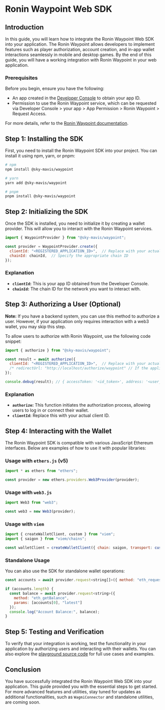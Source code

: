 # Ronin Waypoint Web SDK

## Introduction

In this guide, you will learn how to integrate the Ronin Waypoint Web SDK into your application. The Ronin Waypoint allows developers to implement features such as player authorization, account creation, and in-app wallet interactions seamlessly in mobile and desktop games. By the end of this guide, you will have a working integration with Ronin Waypoint in your web application.

### Prerequisites

Before you begin, ensure you have the following:
- An app created in the [Developer Console](https://developers.skymavis.com/console/) to obtain your app ID.
- Permission to use the Ronin Waypoint service, which can be requested via Developer Console > your app > App Permission > Ronin Waypoint > Request Access.

For more details, refer to the [Ronin Waypoint documentation](https://docs.skymavis.com/mavis/mavis-id/guides/get-started).

## Step 1: Installing the SDK

First, you need to install the Ronin Waypoint SDK into your project. You can install it using npm, yarn, or pnpm:

```bash
# npm
npm install @sky-mavis/waypoint

# yarn
yarn add @sky-mavis/waypoint

# pnpm
pnpm install @sky-mavis/waypoint
```

## Step 2: Initializing the SDK

Once the SDK is installed, you need to initialize it by creating a wallet provider. This will allow you to interact with the Ronin Waypoint services.

```javascript
import { WaypointProvider } from "@sky-mavis/waypoint";

const provider = WaypointProvider.create({
  clientId: "<REGISTERED_APPLICATION_ID>",  // Replace with your actual app ID
  chainId: chainId,  // Specify the appropriate chain ID
});
```

### Explanation

- **`clientId`:** This is your app ID obtained from the Developer Console.
- **`chainId`:** The chain ID for the network you want to interact with.

## Step 3: Authorizing a User (Optional)

**Note:** If you have a backend system, you can use this method to authorize a user. However, if your application only requires interaction with a web3 wallet, you may skip this step.

To allow users to authorize with Ronin Waypoint, use the following code snippet:

```javascript
import { authorize } from "@sky-mavis/waypoint";

const result = await authorize({
  clientId: "<REGISTERED_APPLICATION_ID>",  // Replace with your actual client ID
  /* redirectUrl: "http://localhost/authorize/waypoint" // If the application want the redirect authorize */
});

console.debug(result); // { accessToken: '<id_token>', address: '<user_address>' }
```

### Explanation
- **`authorize`:** This function initiates the authorization process, allowing users to log in or connect their wallet.
- **`clientId`:** Replace this with your actual client ID.

## Step 4: Interacting with the Wallet

The Ronin Waypoint SDK is compatible with various JavaScript Ethereum interfaces. Below are examples of how to use it with popular libraries:

### Usage with `ethers.js` (v5)

```javascript
import * as ethers from "ethers";

const provider = new ethers.providers.Web3Provider(provider);
```

### Usage with `web3.js`

```javascript
import Web3 from "web3";

const web3 = new Web3(provider);
```

### Usage with `viem`

```javascript
import { createWalletClient, custom } from "viem";
import { saigon } from "viem/chains";

const walletClient = createWalletClient({ chain: saigon, transport: custom(provider) });
```

### Standalone Usage

You can also use the SDK for standalone wallet operations:

```javascript
const accounts = await provider.request<string[]>({ method: "eth_requestAccounts" });

if (accounts.length) {
  const balance = await provider.request<string>({
    method: "eth_getBalance",
    params: [accounts[0], "latest"]
  });
  console.log("Account Balance:", balance);
}
```

## Step 5: Testing and Verification

To verify that your integration is working, test the functionality in your application by authorizing users and interacting with their wallets. You can also explore the [playground source code](https://github.com/skymavis/waypoint-js/tree/main/apps/playground) for full use cases and examples.

## Conclusion

You have successfully integrated the Ronin Waypoint Web SDK into your application. This guide provided you with the essential steps to get started. For more advanced features and utilities, stay tuned for updates as additional functionalities, such as `WagmiConnector` and standalone utilities, are coming soon.

